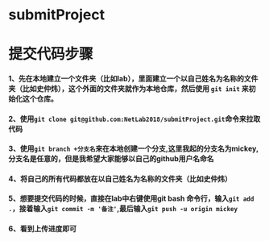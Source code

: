 # submitProject
# 提交代码步骤
####    1、先在本地建立一个文件夹（比如lab），里面建立一个以自己姓名为名称的文件夹（比如史仲炜），这个外面的文件夹就作为本地仓库，然后使用 ` git init ` 来初始化这个仓库。
####    2、使用`git clone git@github.com:NetLab2018/submitProject.git`命令来拉取代码
####    3、使用`git branch +分支名`来在本地创建一个分支,这里我起的分支名为mickey,分支名是任意的，但是我希望大家能够以自己的github用户名命名
####    4、将自己的所有代码都放在以自己姓名为名称的文件夹（比如史仲炜）
####    5、想要提交代码的时候，直接在lab中右键使用git bash 命令行，输入`git add .`，接着输入`git commit -m '备注'`,最后输入`git push -u origin mickey`
####    6、看到上传进度即可

